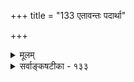 +++
title = "133 एतावन्तः पदार्था"

+++
<details><summary>मूलम्</summary>

एतावन्तः पदार्था न तु पर इति तत्सिद्ध्यसिद्ध्योरयुक्तं मैवं योऽस्त्येष सिद्धान्न पर इति वचस्येष दोषो न तु स्यात् ।  
सत्येव स्यात्तवापि ह्यधिकमनधिकं वेति शङ्कावकाशो नैवं चेन्नैव शङ्का न च परिहरणं भित्तिलाभे हि चित्रम् ॥ १३३ ॥
</details>

<details><summary>सर्वाङ्कषटीका - १३३</summary>

एवं द्रव्याद्रव्यविभजनपूर्वकं सर्वं तत्त्वं निरूप्य ग्रन्थं समापयितुकामः, अन्तिमामेकां शङ्कामुपक्षिप्य समाधत्ते - एतावन्त इति । पदार्थाः एतावन्त एव, न **परः** = अन्यो नास्ति इति खलु भवतोपसंहर्तव्यो विचारः । **इति** = इत्येवं शपथः **तत्सिद्ध्यसिद्ध्योः** = अतिरिक्तपदार्थसत्त्वेऽसत्त्वे वा अयुक्तम् । अतिरिक्त- सत्त्वे शपथः विफलः । अतिरिक्ताभावे किमर्थस्तर्हि शपथ ? अत एवमभिधानं द्वेधापि न युज्यते इति वैतण्डिकाक्षेपं – **समाधत्ते** = मैवमिति । कुतो मैवमित्यत्र, तात्पर्यं वक्ति - योऽस्ति लोके कश्चित् पदार्थः, एषः **सिद्धात्** =अत्र निरूपितात् न **परः** = नातिरिक्तः, उक्तेष्वेवान्तर्भूत इति वचसि **तु** = अभिधाने तु एषः **दोषः** = सिद्ध्यसिद्धिभ्यां विरोधः न स्यात् । एवमेव सर्वैरपि शास्त्रकारैः वक्तव्यम् । अन्यथा भवतोऽपि वचनविरोधप्रसङ्गः । कथम्? **तवापि** = एवमाशङ्कितुः तवापि सत्येव **हि** = एकस्मिन् पदार्थे प्रमाणप्रतिपन्ने सत्येव हि, अथवा, सद्रूप एव वस्तुनि हि, इदम् **अधिकम्** = अतिरिक्तम्, अनधिकं वा **?** = अनतिरिक्तं वा? 

494. 

अतः, 

813 

[ एतद्ग्रन्यवैशिष्ट्यम् ] 

इत्थं श्रीवेङ्कटेशः श्रुतममत जगन्मूलकन्दं मुकुन्दं 

विस्तारो यस्य विश्वं मुनिभिरभिदधे विस्तरो वाङ्मयं च । यन्नास्मिन्, कापि नैतत्, क्षममिह कुहकैरिन्द्रजालं न तैस्तैः 

एकं तत् सर्वसिद्ध्यै कलयत हृदये तत्त्वमुक्ताकलापम् ॥134॥ 



इति **शङ्कावकाशः** = शङ्काया अवकाशः । सिद्ध्यसिद्धभ्यां व्याघातमापादयन् त्वम् उक्तपदार्थातिरिक्तमेकं सिद्धवत् कृत्वा पृच्छसि, उतासिद्धं कृत्वा पृच्छसि ? इति प्रश्ने, यदि प्रथमः कल्पः, तदा न शङ्का, किन्तु व्याघातः । यदि द्वितीयः कल्पः, तदा धर्मिण एवाभावात् कस्यातिरिक्तत्वमनतिरिक्तत्वं वा शङ्कयम्? अधिक्षेपो न शक्यः । शङ्का तु स्यात् । तस्याश्च 'योऽस्ति, एषः सिद्धान्न परः' इत्येवोत्तरम् । 'यत्र प्रामाणिकम्, पदार्थत्वं तत्रोक्तान्तर्भूतत्वम्' इति व्याप्तिः । एवं न **चेत्** = एवनङ्गीकारे, नैव शङ्का, न च **परिहरणम्** = नैव परिहारः, उभयमप्यर्थशून्यम् । कुतः - भित्तिलाभे **हि** = आधारे सिद्धे हि **चित्रम्** = तदाधारीकृत्य विचारप्रवृत्तिः । आधारस्यैवाभावे, विचारोऽपि न प्रवर्तत एव । स्वस्यैकं पक्षमेवा- नङ्गीकृतवन्तं सर्वापलापवादिनं प्रतीदमुत्तरम् ॥ १३३ ॥
</details>
